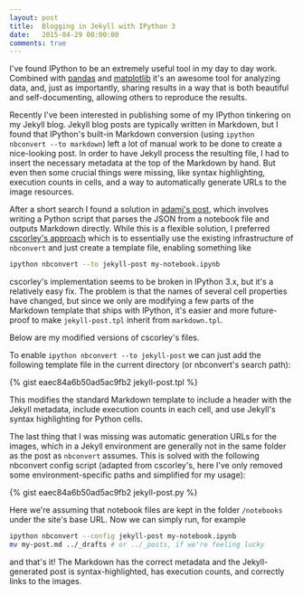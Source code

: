 ```yaml
---
layout: post
title:  Blogging in Jekyll with IPython 3
date:   2015-04-29 00:00:00
comments: true
---
```


I've found IPython to be an extremely useful tool in my day to day work.
Combined with [pandas][pd] and [matplotlib][mpl] it's an awesome tool for
analyzing data, and, just as importantly, sharing results in a way that is both
beautiful and self-documenting, allowing others to reproduce the results.

Recently I've been interested in publishing some of my IPython tinkering on my
Jekyll blog. Jekyll blog posts are typically written in Markdown, but I found
that IPython's built-in Markdown conversion (using `ipython nbconvert --to
markdown`) left a lot of manual work to be done to create a nice-looking post.
In order to have Jekyll process the resulting file, I had to insert the
necessary metadata at the top of the Markdown by hand. But even then some
crucial things were missing, like syntax highlighting, execution counts in
cells, and a way to automatically generate URLs to the image resources.

After a short search I found a solution in [adamj's post][adamj], which
involves writing a Python script that parses the JSON from a notebook file and
outputs Markdown directly. While this is a flexible solution, I preferred
[cscorley's approach][cscorley] which is to essentially use the existing
infrastructure of `nbconvert` and just create a template file, enabling
something like

```bash
ipython nbconvert --to jekyll-post my-notebook.ipynb
```

cscorley's implementation seems to be broken in IPython 3.x, but it's a
relatively easy fix. The problem is that the names of several cell properties
have changed, but since we only are modifying a few parts of the Markdown
template that ships with IPython, it's easier and more future-proof to make
`jekyll-post.tpl` inherit from `markdown.tpl`.

Below are my modified versions of cscorley's files.

To enable `ipython nbconvert --to jekyll-post` we can just add the following
template file in the current directory (or nbconvert's search path):

{% gist eaec84a6b50ad5ac9fb2 jekyll-post.tpl %}

This modifies the standard Markdown template to include a header with the
Jekyll metadata, include execution counts in each cell, and use Jekyll's syntax
highlighting for Python cells.

The last thing that I was missing was automatic generation URLs for the images,
which in a Jekyll environment are generally not in the same folder as the post
as `nbconvert` assumes. This is solved with the following nbconvert config
script (adapted from cscorley's, here I've only removed some environment-specific
paths and simplified for my usage):

{% gist eaec84a6b50ad5ac9fb2 jekyll-post.py %}

Here we're assuming that notebook files are kept in the folder `/notebooks`
under the site's base URL. Now we can simply run, for example

```bash
ipython nbconvert --config jekyll-post my-notebook.ipynb
mv my-post.md ../_drafts # or ../_posts, if we're feeling lucky
```

and that's it! The Markdown has the correct metadata and the Jekyll-generated
post is syntax-highlighted, has execution counts, and correctly links to the
images.

[pd]: http://pandas.pydata.org
[mpl]: http://matplotlib.org/
[adamj]: http://adamj.eu/tech/2014/09/21/using-ipython-notebook-to-write-jekyll-blog-posts/
[cscorley]: http://cscorley.github.io/2014/02/21/blogging-with-ipython-and-jekyll/
